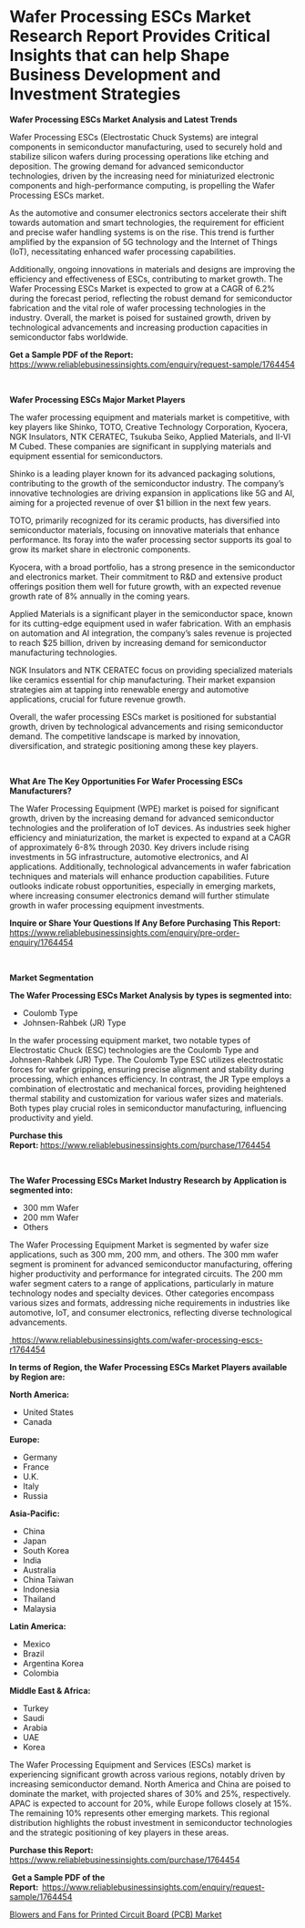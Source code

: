 <p><h1>Wafer Processing ESCs Market Research Report Provides Critical Insights that can help Shape Business Development and Investment Strategies</h1></p><p><strong>Wafer Processing ESCs Market Analysis and Latest Trends</strong></p>
<p><p>Wafer Processing ESCs (Electrostatic Chuck Systems) are integral components in semiconductor manufacturing, used to securely hold and stabilize silicon wafers during processing operations like etching and deposition. The growing demand for advanced semiconductor technologies, driven by the increasing need for miniaturized electronic components and high-performance computing, is propelling the Wafer Processing ESCs market. </p><p>As the automotive and consumer electronics sectors accelerate their shift towards automation and smart technologies, the requirement for efficient and precise wafer handling systems is on the rise. This trend is further amplified by the expansion of 5G technology and the Internet of Things (IoT), necessitating enhanced wafer processing capabilities. </p><p>Additionally, ongoing innovations in materials and designs are improving the efficiency and effectiveness of ESCs, contributing to market growth. The Wafer Processing ESCs Market is expected to grow at a CAGR of 6.2% during the forecast period, reflecting the robust demand for semiconductor fabrication and the vital role of wafer processing technologies in the industry. Overall, the market is poised for sustained growth, driven by technological advancements and increasing production capacities in semiconductor fabs worldwide.</p></p>
<p><strong>Get a Sample PDF of the Report:&nbsp;</strong> <a href="https://www.reliablebusinessinsights.com/enquiry/request-sample/1764454?utm_campaign=3319&utm_medium=2&utm_source=Github&utm_content=ia&utm_term=06042025&utm_id=wafer-processing-escs">https://www.reliablebusinessinsights.com/enquiry/request-sample/1764454</a></p>
<p>&nbsp;</p>
<p><strong>Wafer Processing ESCs Major Market Players</strong></p>
<p><p>The wafer processing equipment and materials market is competitive, with key players like Shinko, TOTO, Creative Technology Corporation, Kyocera, NGK Insulators, NTK CERATEC, Tsukuba Seiko, Applied Materials, and II-VI M Cubed. These companies are significant in supplying materials and equipment essential for semiconductors.</p><p>Shinko is a leading player known for its advanced packaging solutions, contributing to the growth of the semiconductor industry. The company’s innovative technologies are driving expansion in applications like 5G and AI, aiming for a projected revenue of over $1 billion in the next few years.</p><p>TOTO, primarily recognized for its ceramic products, has diversified into semiconductor materials, focusing on innovative materials that enhance performance. Its foray into the wafer processing sector supports its goal to grow its market share in electronic components.</p><p>Kyocera, with a broad portfolio, has a strong presence in the semiconductor and electronics market. Their commitment to R&D and extensive product offerings position them well for future growth, with an expected revenue growth rate of 8% annually in the coming years.</p><p>Applied Materials is a significant player in the semiconductor space, known for its cutting-edge equipment used in wafer fabrication. With an emphasis on automation and AI integration, the company’s sales revenue is projected to reach $25 billion, driven by increasing demand for semiconductor manufacturing technologies.</p><p>NGK Insulators and NTK CERATEC focus on providing specialized materials like ceramics essential for chip manufacturing. Their market expansion strategies aim at tapping into renewable energy and automotive applications, crucial for future revenue growth.</p><p>Overall, the wafer processing ESCs market is positioned for substantial growth, driven by technological advancements and rising semiconductor demand. The competitive landscape is marked by innovation, diversification, and strategic positioning among these key players.</p></p>
<p>&nbsp;</p>
<p><strong>What Are The Key Opportunities For Wafer Processing ESCs Manufacturers?</strong></p>
<p><p>The Wafer Processing Equipment (WPE) market is poised for significant growth, driven by the increasing demand for advanced semiconductor technologies and the proliferation of IoT devices. As industries seek higher efficiency and miniaturization, the market is expected to expand at a CAGR of approximately 6-8% through 2030. Key drivers include rising investments in 5G infrastructure, automotive electronics, and AI applications. Additionally, technological advancements in wafer fabrication techniques and materials will enhance production capabilities. Future outlooks indicate robust opportunities, especially in emerging markets, where increasing consumer electronics demand will further stimulate growth in wafer processing equipment investments.</p></p>
<p><strong>Inquire or Share Your Questions If Any Before Purchasing This Report:</strong> <a href="https://www.reliablebusinessinsights.com/enquiry/pre-order-enquiry/1764454?utm_campaign=3319&utm_medium=2&utm_source=Github&utm_content=ia&utm_term=06042025&utm_id=wafer-processing-escs">https://www.reliablebusinessinsights.com/enquiry/pre-order-enquiry/1764454</a></p>
<p>&nbsp;</p>
<p><strong>Market Segmentation</strong></p>
<p><strong>The Wafer Processing ESCs Market Analysis by types is segmented into:</strong></p>
<p><ul><li>Coulomb Type</li><li>Johnsen-Rahbek (JR) Type</li></ul></p>
<p><p>In the wafer processing equipment market, two notable types of Electrostatic Chuck (ESC) technologies are the Coulomb Type and Johnsen-Rahbek (JR) Type. The Coulomb Type ESC utilizes electrostatic forces for wafer gripping, ensuring precise alignment and stability during processing, which enhances efficiency. In contrast, the JR Type employs a combination of electrostatic and mechanical forces, providing heightened thermal stability and customization for various wafer sizes and materials. Both types play crucial roles in semiconductor manufacturing, influencing productivity and yield.</p></p>
<p><strong>Purchase this Report:&nbsp;</strong><a href="https://www.reliablebusinessinsights.com/purchase/1764454?utm_campaign=3319&utm_medium=2&utm_source=Github&utm_content=ia&utm_term=06042025&utm_id=wafer-processing-escs">https://www.reliablebusinessinsights.com/purchase/1764454</a></p>
<p>&nbsp;</p>
<p><strong>The Wafer Processing ESCs Market Industry Research by Application is segmented into:</strong></p>
<p><ul><li>300 mm Wafer</li><li>200 mm Wafer</li><li>Others</li></ul></p>
<p><p>The Wafer Processing Equipment Market is segmented by wafer size applications, such as 300 mm, 200 mm, and others. The 300 mm wafer segment is prominent for advanced semiconductor manufacturing, offering higher productivity and performance for integrated circuits. The 200 mm wafer segment caters to a range of applications, particularly in mature technology nodes and specialty devices. Other categories encompass various sizes and formats, addressing niche requirements in industries like automotive, IoT, and consumer electronics, reflecting diverse technological advancements.</p></p>
<p><a href="https://www.reliablebusinessinsights.com/wafer-processing-escs-r1764454?utm_campaign=3319&utm_medium=2&utm_source=Github&utm_content=ia&utm_term=06042025&utm_id=wafer-processing-escs">&nbsp;https://www.reliablebusinessinsights.com/wafer-processing-escs-r1764454</a></p>
<p><strong>In terms of Region, the Wafer Processing ESCs Market Players available by Region are:</strong></p>
<p>
    <p> <strong> North America: </strong>
        <ul>
            <li>United States</li>
            <li>Canada</li>
        </ul>
        </p> 
    <p> <strong> Europe: </strong>
        <ul>
            <li>Germany</li>
            <li>France</li>
            <li>U.K.</li>
            <li>Italy</li>
            <li>Russia</li>
        </ul>
        </p> 
    <p> <strong> Asia-Pacific: </strong>
        <ul>
            <li>China</li>
            <li>Japan</li>
            <li>South Korea</li>
            <li>India</li>
            <li>Australia</li>
            <li>China Taiwan</li>
            <li>Indonesia</li>
            <li>Thailand</li>
            <li>Malaysia</li>
        </ul>
        </p> 
    <p> <strong> Latin America: </strong>
        <ul>
            <li>Mexico</li>
            <li>Brazil</li>
            <li>Argentina Korea</li>
            <li>Colombia</li>
        </ul>
        </p> 
    <p> <strong> Middle East & Africa: </strong>
        <ul>
            <li>Turkey</li>
            <li>Saudi</li>
            <li>Arabia</li>
            <li>UAE</li>
            <li>Korea</li>
        </ul>
    </p>
    </p>
<p><p>The Wafer Processing Equipment and Services (ESCs) market is experiencing significant growth across various regions, notably driven by increasing semiconductor demand. North America and China are poised to dominate the market, with projected shares of 30% and 25%, respectively. APAC is expected to account for 20%, while Europe follows closely at 15%. The remaining 10% represents other emerging markets. This regional distribution highlights the robust investment in semiconductor technologies and the strategic positioning of key players in these areas.</p></p>
<p><strong>Purchase this Report: </strong><a href="https://www.reliablebusinessinsights.com/purchase/1764454?utm_campaign=3319&utm_medium=2&utm_source=Github&utm_content=ia&utm_term=06042025&utm_id=wafer-processing-escs">https://www.reliablebusinessinsights.com/purchase/1764454</a></p>
<p>&nbsp;<strong>Get a Sample PDF of the Report:&nbsp;&nbsp;</strong><a href="https://www.reliablebusinessinsights.com/enquiry/request-sample/1764454?utm_campaign=3319&utm_medium=2&utm_source=Github&utm_content=ia&utm_term=06042025&utm_id=wafer-processing-escs">https://www.reliablebusinessinsights.com/enquiry/request-sample/1764454</a></p>
<p><strong></strong></p>
<p><p><a href="https://github.com/tanckfelli84/Market-Research-Report-List-1/blob/main/blowers-and-fans-for-printed-circuit-board-pcb-market.md?utm_campaign=3319&utm_medium=2&utm_source=Github&utm_content=ia&utm_term=06042025&utm_id=wafer-processing-escs">Blowers and Fans for Printed Circuit Board (PCB) Market</a></p></p>